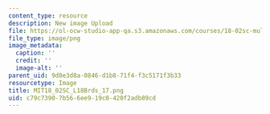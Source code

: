 ```yaml
---
content_type: resource
description: New image Upload
file: https://ol-ocw-studio-app-qa.s3.amazonaws.com/courses/18-02sc-multivariable-calculus-fall-2010/c79c73907b566ee919c0420f2adb89cd_MIT18_02SC_L18Brds_17.png
file_type: image/png
image_metadata:
  caption: ''
  credit: ''
  image-alt: ''
parent_uid: 9d0e3d8a-0846-d1b8-71f4-f3c5171f3b33
resourcetype: Image
title: MIT18_02SC_L18Brds_17.png
uid: c79c7390-7b56-6ee9-19c0-420f2adb89cd
---
```

